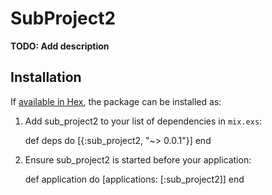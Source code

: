 # SubProject2

**TODO: Add description**

## Installation

If [available in Hex](https://hex.pm/docs/publish), the package can be installed as:

  1. Add sub_project2 to your list of dependencies in `mix.exs`:

        def deps do
          [{:sub_project2, "~> 0.0.1"}]
        end

  2. Ensure sub_project2 is started before your application:

        def application do
          [applications: [:sub_project2]]
        end
